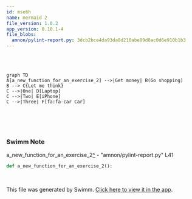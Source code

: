 ```yaml
---
id: mse6h
name: mermaid 2
file_version: 1.0.2
app_version: 0.10.1-4
file_blobs:
  amnon/pylint-report.py: 3dcb2bce4da93da8d210abe89d8ac0d6e910b1b3
---
```


<br/>

<br/>

<!--MERMAID {width:100}-->
```mermaid
graph TD
A[a_new_function_for_an_exercise_2] -->|Get money| B(Go shopping)
B --> C{Let me think}
C -->|One| D[Laptop]
C -->|Two| E[iPhone]
C -->|Three| F[fa:fa-car Car]
```
<!--MCONTENT {content: graph TD<br/>
A\[`a_new_function_for_an_exercise_2`[<sup id="Zm9Mwz">↓</sup>](#f-Zm9Mwz)\] \-\-\>|Get money| B(Go shopping)<br/>
B \-\-\> C{Let me think}<br/>
C \-\-\>|One| D\[Laptop\]<br/>
C \-\-\>|Two| E\[iPhone\]<br/>
C \-\-\>|Three| F\[fa:fa-car Car\]<br/>} --->

<br/>

<br/>

<br/>

<!-- THIS IS AN AUTOGENERATED SECTION. DO NOT EDIT THIS SECTION DIRECTLY -->
### Swimm Note

<span id="f-Zm9Mwz">a_new_function_for_an_exercise_2</span>[^](#Zm9Mwz) - "amnon/pylint-report.py" L41
```python
def a_new_function_for_an_exercise_2():
```

<br/>

This file was generated by Swimm. [Click here to view it in the app](http://localhost:5000/repos/Z2l0aHViJTNBJTNBdGVzdC1naXRodWItYXBwJTNBJTNBc3dpbW1pbw==/docs/mse6h).